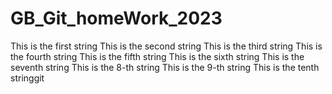 # GB_Git_homeWork_2023
This is the first string
This is the second string
This is the third string
This is the fourth string
This is the fifth string
This is the sixth string
This is the seventh string
This is the 8-th string 
This is the 9-th string 
This is the tenth stringgit 